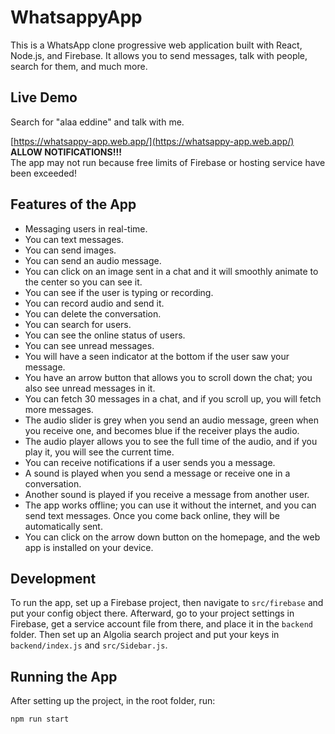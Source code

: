 # WhatsappyApp

This is a WhatsApp clone progressive web application built with React, Node.js, and Firebase. It allows you to send messages, talk with people, search for them, and much more.



## Live Demo

Search for "alaa eddine" and talk with me.

[https://whatsappy-app.web.app/](https://whatsappy-app.web.app/)  
**ALLOW NOTIFICATIONS!!!**  
The app may not run because free limits of Firebase or hosting service have been exceeded!

## Features of the App

- Messaging users in real-time.
- You can text messages.
- You can send images.
- You can send an audio message.
- You can click on an image sent in a chat and it will smoothly animate to the center so you can see it.
- You can see if the user is typing or recording.
- You can record audio and send it.
- You can delete the conversation.
- You can search for users.
- You can see the online status of users.
- You can see unread messages.
- You will have a seen indicator at the bottom if the user saw your message.
- You have an arrow button that allows you to scroll down the chat; you also see unread messages in it.
- You can fetch 30 messages in a chat, and if you scroll up, you will fetch more messages.
- The audio slider is grey when you send an audio message, green when you receive one, and becomes blue if the receiver plays the audio.
- The audio player allows you to see the full time of the audio, and if you play it, you will see the current time.
- You can receive notifications if a user sends you a message.
- A sound is played when you send a message or receive one in a conversation.
- Another sound is played if you receive a message from another user.
- The app works offline; you can use it without the internet, and you can send text messages. Once you come back online, they will be automatically sent.
- You can click on the arrow down button on the homepage, and the web app is installed on your device.

## Development

To run the app, set up a Firebase project, then navigate to `src/firebase` and put your config object there. Afterward, go to your project settings in Firebase, get a service account file from there, and place it in the `backend` folder. Then set up an Algolia search project and put your keys in `backend/index.js` and `src/Sidebar.js`.

## Running the App

After setting up the project, in the root folder, run:

```bash
npm run start
